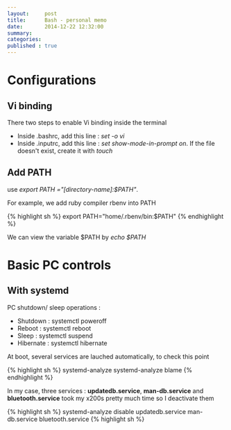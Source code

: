 ```yaml
---
layout:     post
title:      Bash - personal memo
date:       2014-12-22 12:32:00
summary:    
categories: 
published : true
---
```


# Configurations

## Vi binding
There two steps to enable Vi binding inside the terminal

* Inside .bashrc, add this line : *set -o vi*
* Inside .inputrc, add this line : *set show-mode-in-prompt on*. If the file doesn't exist, create it with *touch* 

## Add PATH

use *export PATH ="[directory-name]:$PATH"*. 

For example, we add ruby compiler rbenv into PATH

{% highlight sh %} 
export PATH="home/.rbenv/bin:$PATH"
{% endhighlight  %} 

We can view the variable $PATH by *echo $PATH*

# Basic PC controls 

## With systemd 

PC shutdown/ sleep operations :

* Shutdown : systemctl poweroff 
* Reboot : systemctl reboot
* Sleep : systemctl suspend
* Hibernate : systemctl hibernate

At boot, several services are lauched automatically, to check this point 

{% highlight sh %} 
systemd-analyze
systemd-analyze blame
{% endhighlight  %} 

In my case, three services : **updatedb.service**, **man-db.service** and **bluetooth.service** took my x200s pretty much time so I deactivate them
  
{% highlight sh %} 
systemd-analyze disable updatedb.service man-db.service  bluetooth.service
{% highlight sh %} 

